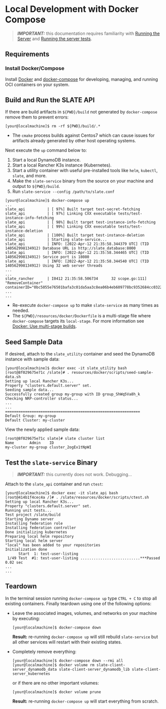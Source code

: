 
# Local Development with Docker Compose

> **_IMPORTANT:_** this documentation requires familiarity with [Running the Server](https://github.com/slateci/slate-client-server/blob/master/resources/docs/server_running.md) and [Running the server tests](https://github.com/slateci/slate-client-server/blob/master/resources/docs/server_testing.md).

## Requirements

### Install Docker/Compose

Install [Docker](https://docs.docker.com/get-docker/) and [docker-compose](https://docs.docker.com/compose/install/) for developing, managing, and running OCI containers on your system.

## Build and Run the SLATE API

If there are build artifacts in `${PWD}/build` not generated by `docker-compose` remove them to prevent errors:

```shell
[your@localmachine]$ rm -rf ${PWD}/build/.*
```

* The `cmake` process builds against Centos7 which can cause issues for artifacts already generated by other host operating systems.

Next execute the `up` command below to:

1. Start a local DynamoDB instance.
1. Start a local Rancher K3s instance (Kubernetes).
1. Start a utility container with useful pre-installed tools like `helm`, `kubectl`, `slate`, and more.
1. Make the `slate-service` binary from the source on your machine and output to `${PWD}/build`.
1. Run `slate-service --config /path/to/slate.conf`

```shell
[your@localmachine]$ docker-compose up
...
slate_api          | [ 97%] Built target test-secret-fetching
slate_api          | [ 97%] Linking CXX executable tests/test-instance-info-fetching
slate_api          | [ 98%] Built target test-instance-info-fetching
slate_api          | [ 99%] Linking CXX executable tests/test-instance-deletion
slate_api          | [100%] Built target test-instance-deletion
slate_api          | Starting slate-service...
slate_api          | INFO: [2022-Apr-12 21:35:58.344379 UTC] (TID 140562998134912) Database URL is http://slate_database:8000
slate_api          | INFO: [2022-Apr-12 21:35:58.344465 UTC] (TID 140562998134912) Service port is 18080
slate_api          | INFO: [2022-Apr-12 21:35:58.344540 UTC] (TID 140562998134912) Using 32 web server threads
...
...
slate_rancher      | I0412 21:35:58.506734      32 scope.go:111] "RemoveContainer" containerID="0bc5055e76501bafa3c01da5aa3c8ea06b4eb609778bc9352684cc03225d308b"
...
...
```

* Re-execute `docker-compose up` to make `slate-service` as many times as needed.
* The `${PWD}/resources/docker/Dockerfile` is a multi-stage file where `docker-compose` targets its `local-stage`. For more information see [Docker: Use multi-stage builds](https://docs.docker.com/develop/develop-images/multistage-build/).

## Seed Sample Data

If desired, attach to the `slate_utility` container and seed the DynamoDB instance with sample data:

```shell
[your@localmachine]$ docker exec -it slate_utility bash
[root@8f029675e71c /slate]# . resources/docker/scripts/seed-sample-data.sh
Setting up local Rancher K3s...
Property "clusters.default.server" set.
Seeding sample data...
Successfully created group my-group with ID group_ShWq5Va8h_k
Checking NRP-controller status...
...
...
=============================================================
Default Group: my-group
Default Cluster: my-cluster
```

View the newly applied sample data:

```shell
[root@8f029675e71c slate]# slate cluster list
Name       Admin    ID                 
my-cluster my-group cluster_2ogEx1tNpWI
```

## Test the `slate-service` Binary

> **_IMPORTANT:_** this currently does not work. Debugging...

Attach to the `slate_api` container and run `ctest`:

```shell
[your@localmachine]$ docker exec -it slate_api bash
[root@414b1f4cec4a /]# . /slate/resources/docker/scripts/ctest.sh
Setting up local Rancher K3s...
Property "clusters.default.server" set.
Running unit tests...
Test project /slate/build
Starting Dynamo server
Installing federation role
Installing federation controller
Done initializing kubernetes
Preparing local helm repository
Starting local helm server
"local" has been added to your repositories
Initialization done
      Start  1: test-user-listing
 1/49 Test  #1: test-user-listing ...........................***Passed    0.02 sec
...
...
```

## Teardown

In the terminal session running `docker-compose up` type `CTRL + C` to stop all existing containers. Finally teardown using one of the following options:

* Leave the associated images, volumes, and networks on your machine by executing:

  ```shell
  [your@localmachine]$ docker-compose down
  ```

  **Result:** re-running `docker-compose up` will still rebuild `slate-service` but all other services will restart with their existing states.

* Completely remove everything:

  ```shell
  [your@localmachine]$ docker-compose down --rmi all
  [your@localmachine]$ docker volume rm slate-client-server_dynamodb_data slate-client-server_dynamodb_lib slate-client-server_kubernetes
  ```
  
  or if there are no other important volumes:

  ```shell
  [your@localmachine]$ docker volume prune
  ```
  
  **Result:** re-running `docker-compose up` will start everything from scratch.
